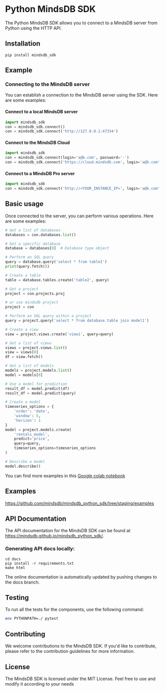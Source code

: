 # Python MindsDB SDK


The Python MindsDB SDK allows you to connect to a MindsDB server from Python using the HTTP API.

## Installation

```
pip install mindsdb_sdk
```

## Example

### Connecting to the MindsDB server

You can establish a connection to the MindsDB server using the SDK. Here are some examples:

#### Connect to a local MindsDB server

```python
import mindsdb_sdk
con = mindsdb_sdk.connect()
con = mindsdb_sdk.connect('http://127.0.0.1:47334')
```

#### Connect to the MindsDB Cloud

```python
import mindsdb_sdk
con = mindsdb_sdk.connect(login='a@b.com', password='-')
con = mindsdb_sdk.connect('https://cloud.mindsdb.com', login='a@b.com', password='-')
```

####  Connect to a MindsDB Pro server

```python
import mindsdb_sdk
con = mindsdb_sdk.connect('http://<YOUR_INSTANCE_IP>', login='a@b.com', password='-', is_managed=True)
```

## Basic usage

Once connected to the server, you can perform various operations. Here are some examples:

```python
# Get a list of databases
databases = con.databases.list()

# Get a specific database
database = databases[0]  # Database type object

# Perform an SQL query
query = database.query('select * from table1')
print(query.fetch())

# Create a table
table = database.tables.create('table2', query)

# Get a project
project = con.projects.proj

# or use mindsdb project
project = con

# Perform an SQL query within a project
query = project.query('select * from database.table join model1')

# Create a view
view = project.views.create('view1', query=query)

# Get a list of views
views = project.views.list()
view = views[0]
df = view.fetch()

# Get a list of models
models = project.models.list()
model = models[0]

# Use a model for prediction
result_df = model.predict(df)
result_df = model.predict(query)

# Create a model
timeseries_options = {
    'order': 'date',
    'window': 5,
    'horizon': 1
}
model = project.models.create(
    'rentals_model',
    predict='price',
    query=query,
    timeseries_options=timeseries_options
)

# Describe a model
model.describe()
```

You can find more examples in this [Google colab notebook](
https://colab.research.google.com/drive/1QouwAR3saFb9ffthrIs1LSH5COzyQa11#scrollTo=k6IbwsKRPQCR
)

## Examples

https://github.com/mindsdb/mindsdb_python_sdk/tree/staging/examples

## API Documentation

The API documentation for the MindsDB SDK can be found at https://mindsdb.github.io/mindsdb_python_sdk/.

### Generating API docs locally:

```commandline
cd docs
pip install -r requirements.txt
make html
```

The online documentation is automatically updated by pushing changes to the docs branch.


## Testing

To run all the tests for the components, use the following command:

```bash
env PYTHONPATH=./ pytest
```

## Contributing

We welcome contributions to the MindsDB SDK. If you'd like to contribute, please refer to the contribution guidelines for more information.

## License

The MindsDB SDK is licensed under the MIT License. Feel free to use and modify it according to your needs

